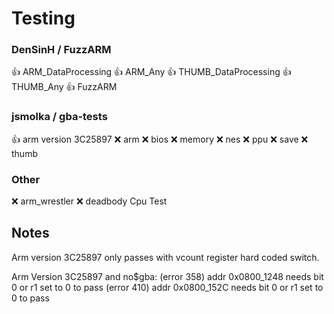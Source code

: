 # Testing

### DenSinH / FuzzARM

👍 ARM_DataProcessing
👍 ARM_Any
👍 THUMB_DataProcessing
👍 THUMB_Any
👍 FuzzARM

### jsmolka / gba-tests

👍 arm version 3C25897
❌ arm
❌ bios
❌ memory
❌ nes
❌ ppu
❌ save
❌ thumb

### Other
 
❌ arm_wrestler
❌ deadbody Cpu Test

## Notes

Arm version 3C25897 only passes with vcount register hard coded switch.

Arm Version 3C25897 and no$gba:
(error 358) addr 0x0800_1248 needs bit 0 or r1 set to 0 to pass
(error 410) addr 0x0800_152C needs bit 0 or r1 set to 0 to pass
